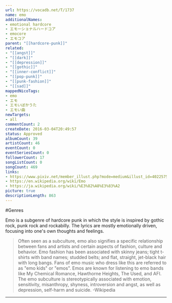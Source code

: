 ```yaml
---
url: https://vocadb.net/T/1737
name: emo
additionalNames: 
- emotional hardcore
- エモーショナルハードコア
- emocore
- エモコア
parent: "[[hardcore-punk]]"
related:
- "[[angst]]"
- "[[dark]]"
- "[[depression]]"
- "[[gothic]]"
- "[[inner-conflict]]"
- "[[pop-punk]]"
- "[[punk-fashion]]"
- "[[sad]]"
mappedNicoTags:
- emo
- エモ
- エモいぼかうた
- エモい曲
newTargets:
- all
commentCount: 2
createDate: 2016-03-04T20:49:57
status: Approved
albumCount: 39
artistCount: 46
eventCount: 0
eventSeriesCount: 0
followerCount: 17
songListCount: 0
songCount: 469
links: 
- https://www.pixiv.net/member_illust.php?mode=medium&illust_id=4022575
- https://en.wikipedia.org/wiki/Emo
- https://ja.wikipedia.org/wiki/%E3%82%A8%E3%83%A2
picture: true
descriptionLength: 863
---
```


#Genres

Emo is a subgenre of hardcore punk in which the style is inspired by gothic rock, punk rock and rockabilly. The lyrics are mostly emotionally driven, focusing into one's own thoughts and feelings.

> Often seen as a subculture, emo also signifies a specific relationship between fans and artists and certain aspects of fashion, culture and behavior. Emo fashion has been associated with skinny jeans; tight t-shirts with band names; studded belts; and flat, straight, jet-black hair with long bangs. Fans of emo music who dress like this are referred to as "emo kids" or "emos". Emos are known for listening to emo bands like My Chemical Romance, Hawthorne Heights, The Used, and AFI. The emo subculture is stereotypically associated with emotion, sensitivity, misanthropy, shyness, introversion and angst, as well as depression, self-harm and suicide. -Wikipedia

---

